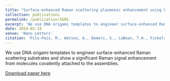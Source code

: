```yaml
---
title: "Surface-enhanced Raman scattering plasmonic enhancement using DNA origami-based complex metallic nanostructures"
collection: publications
permalink: /publication/SERS
excerpt: 'We use DNA origami templates to engineer surface-enhanced Raman scattering substrates and show a significant Raman signal enhancement from molecules covalently attached to the assemblies.'
date: 2014-03-19
venue: 'Nano Letters'
citation: 'Pilo-Pais, M., Watson, A., Demers, S., LaBean, T.H., Finkelstein, G. (2014). "Surface-enhanced Raman scattering plasmonic enhancement using DNA origami-based complex metallic nanostructures". Nano Lett. 14(4), pp.2099-2104.'
---
```

We use DNA origami templates to engineer surface-enhanced Raman scattering substrates and show a significant Raman signal enhancement from molecules covalently attached to the assemblies.

[Download paper here](https://pubs.acs.org/doi/abs/10.1021/nl5003069)

